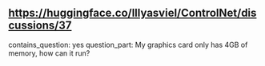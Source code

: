 ## https://huggingface.co/lllyasviel/ControlNet/discussions/37

contains_question: yes
question_part: My graphics card only has 4GB of memory, how can it run?